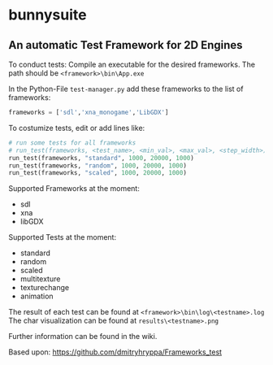 # bunnysuite

An automatic Test Framework for 2D Engines
------------------
To conduct tests:
Compile an executable for the desired frameworks. The path should be `<framework>\bin\App.exe`

In the Python-File `test-manager.py` add these frameworks to the list of frameworks:

```python
frameworks = ['sdl','xna_monogame','LibGDX']
```
To costumize tests, edit or add lines like:

```python
# run some tests for all frameworks
# run_test(frameworks, <test_name>, <min_val>, <max_val>, <step_width>)
run_test(frameworks, "standard", 1000, 20000, 1000)
run_test(frameworks, "random", 1000, 20000, 1000)
run_test(frameworks, "scaled", 1000, 20000, 1000)
```

Supported Frameworks at the moment:
* sdl
* xna
* libGDX

Supported Tests at the moment:
* standard
* random
* scaled
* multitexture
* texturechange
* animation 

The result of each test can be found at `<framework>\bin\log\<testname>.log`
The char visualization can be found at `results\<testname>.png`

Further information can be found in the wiki.

Based upon:
https://github.com/dmitryhryppa/Frameworks_test
